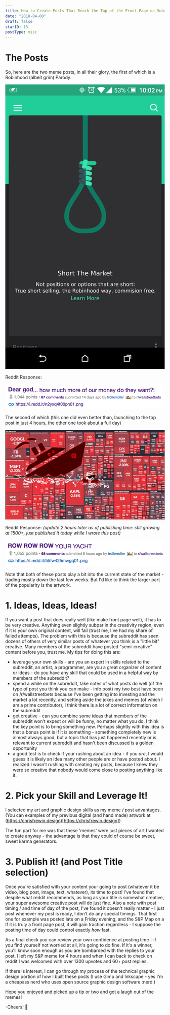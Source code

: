 ```yaml
---
title: How to Create Posts That Reach the Top of the Front Page on Subreddits (And How I Created Two of Them for /r/wallstreetbets)
date: "2018-04-08"
draft: false
starID: 15
postType: misc
---
```


# The Posts

So, here are the two meme posts, in all their glory, the first of which is a Robinhood (albeit grim) Parody:

![First post that made it to the front page.](robinhood_parody.png)

Reddit Response:

![First front page post response.](deargod.png)

The second of which (this one did even better than, launching to the top post in just 4 hours, the other one took about a full day)

![Second post that made it to the front page.](sandp_parody.png)

Reddit Response: _(update 2 hours later as of publishing time: still growing at 1500+, just published it today while I wrote this post)_

![Second front page post response.](rowrowrow.png)

Note that both of these posts play a bit into the current state of the market - trading mostly down the last few weeks. But I'd like to think the larger part of the popularity is the artwork.

# 1. Ideas, Ideas, Ideas!

If you want a post that does really well (like make front page well), it has to be very creative. Anything even slightly subpar in the creativity region, even if it is your own original content, will fail (trust me, I've had my share of failed attempts). The problem with this is because the subreddit has seen dozens of others of very similar posts of whatever you think is a "little bit" creative. Many members of the subreddit have posted "semi-creative" content before you, trust me. My tips for doing this are:

- leverage your own skills - are you an expert in skills related to the subreddit, an artist, a programmer, are you a great organizer of content or ideas - do you have any skill that could be used in a helpful way by members of the subreddit?
- spend a while on the subreddit, take notes of what posts do well (of the type of post you think you can make - info post) my two best have been on /r/wallstreetbets because I've been getting into investing and the market a lot recently, and setting aside the jokes and memes (of which I am a prime contributor), I think there is a lot of correct information on the subreddit
- get creative - can you combine some ideas that members of the subreddit won't expect or will be funny, no matter what you do, I think the key point is to bring something new. Perhaps slightly with this idea is that a bonus point is if it is something - something completely new is almost always good, but a topic that has just happened recently or is relevant to current subreddit and hasn't been discussed is a golden opportunity
- a good test is to check if your rushing about an idea - if you _are_, I would guess it is likely an idea many other people are or have posted about. I realized I wasn't rushing with creating my posts, because I knew they were so creative that nobody would come close to posting anything like it.

# 2. Pick your Skill and Leverage It!

I selected my art and graphic design skills as my meme / post advantages. (You can examples of my previous digital (and hand made) artwork at (https://chrisfrewin.design)[https://chrisfrewin.design])

The fun part for me was that these 'memes' were just pieces of art I wanted to create anyway - the advantage is that they could of course be sweet, sweet karma generators.

# 3. Publish it! (and Post Title selection)

Once you're satisfied with your content your going to post (whatever it be video, blog post, image, text, whatever), its time to post! I've found that despite what reddit recommends, as long as your title is somewhat creative, your super awesome creative post will do just fine. Also a note with post timing / and time of day of the post, I've found it doesn't really matter - I just post whenever my post is ready, I don't do any special timings. That first one for example was posted late on a Friday evening, and the S&P Map on a  If it is truly a front page post, it will gain traction regardless - I suppose the posting time of day could control exactly _how_ fast.

As a final check you can review your own confidence at posting time - if you find yourself not worried at all, it's going to do fine. If it's a winner, you'll know soon enough as you are bombarded with the replies to your post. I left my S&P meme for 4 hours and when I can back to check on reddit I was welcomed with over 1300 upvotes and 60+ post replies.

If there is interest, I can go through my process of the technical graphic design portion of how I built these posts (I use Gimp and Inkscape - yes I'm a cheapass nerd who uses open source graphic design software :nerd:)

Hope you enjoyed and picked up a tip or two and got a laugh out of the memes!

-Cheers! :beer:
